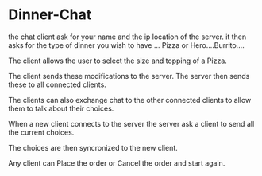 # Dinner-Chat

the chat client ask for your name and the ip location of the server.
it then asks for the type of dinner you wish to have ... Pizza or Hero....Burrito....

The client allows the user to select the size and topping of a Pizza.

The client sends these modifications to the server.
The server then sends these to all connected clients.

The clients can also exchange chat to the other connected clients to 
allow them to talk about their choices.

When a new client connects to the server the server ask a client to send 
all the current choices.

The choices are then syncronized to the new client.

Any client can Place the order or Cancel the order and start again.



